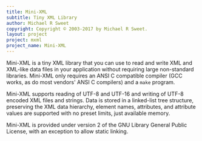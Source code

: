 ```yaml
---
title: Mini-XML
subtitle: Tiny XML Library
author: Michael R Sweet
copyright: Copyright © 2003-2017 by Michael R Sweet.
layout: project
project: mxml
project_name: Mini-XML
---
```


Mini-XML is a tiny XML library that you can use to read and write XML and
XML-like data files in your application without requiring large non-standard
libraries.  Mini-XML only requires an ANSI C compatible compiler (GCC works,
as do most vendors' ANSI C compilers) and a `make` program.

Mini-XML supports reading of UTF-8 and UTF-16 and writing of UTF-8 encoded XML
files and strings.  Data is stored in a linked-list tree structure, preserving
the XML data hierarchy, element names, attributes, and attribute values are
supported with no preset limits, just available memory.

Mini-XML is provided under version 2 of the GNU Library General Public License,
with an exception to allow static linking.
